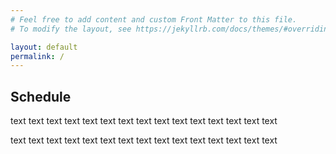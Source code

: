 ```yaml
---
# Feel free to add content and custom Front Matter to this file.
# To modify the layout, see https://jekyllrb.com/docs/themes/#overriding-theme-defaults

layout: default
permalink: /
---
```


<h2>Schedule</h2>
<p>
    text text text text text
    text text text text text
    text text text text text
</p>
<p>
    text text text text text
    text text text text text
    text text text text text
</p>
